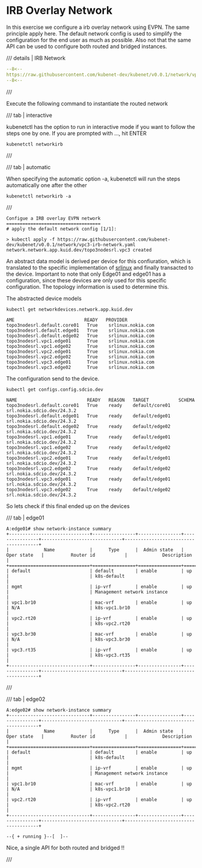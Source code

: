 # IRB Overlay Network

In this exercise we configure a irb overlay network using EVPN. The same principle apply here. The default network config is used to simplify the configuration for the end user as much as possible. Also not that the same API can be used to configure both routed and bridged instances.

/// details | IRB Network

```yaml
--8<--
https://raw.githubusercontent.com/kubenet-dev/kubenet/v0.0.1/network/vpc3-irb-network.yaml
--8<--
```
///

Execute the following command to instantiate the routed network

/// tab | interactive

kubenetctl has the option to run in interactive mode if you want to follow the steps one by one. If you are prompted with ..., hit ENTER

```
kubenetctl networkirb
```

///

/// tab | automatic

When specifying the automatic option -a, kubenetctl will run the steps automatically one after the other

```
kubenetctl networkirb -a
```

///


```shell
Configue a IRB overlay EVPN network
===================================
# apply the default network config [1/1]:

> kubectl apply -f https://raw.githubusercontent.com/kubenet-dev/kubenet/v0.0.1/network/vpc3-irb-network.yaml
network.network.app.kuid.dev/topo3nodesrl.vpc3 created
```

An abstract data model is derived per device for this confiuration, which is translated to the specific implementation of [srlinux][srlinux] and finally transacted to the device. Important to note that only Edge01 and edge01 has a configuration, since these devices are only used for this specific configuration. The topology information is used to determine this.

The abstracted device models

```
kubectl get networkdevices.network.app.kuid.dev
```

```
AME                          READY   PROVIDER
topo3nodesrl.default.core01   True    srlinux.nokia.com
topo3nodesrl.default.edge01   True    srlinux.nokia.com
topo3nodesrl.default.edge02   True    srlinux.nokia.com
topo3nodesrl.vpc1.edge01      True    srlinux.nokia.com
topo3nodesrl.vpc1.edge02      True    srlinux.nokia.com
topo3nodesrl.vpc2.edge01      True    srlinux.nokia.com
topo3nodesrl.vpc2.edge02      True    srlinux.nokia.com
topo3nodesrl.vpc3.edge01      True    srlinux.nokia.com
topo3nodesrl.vpc3.edge02      True    srlinux.nokia.com
```

The configuration send to the device.

```
kubectl get configs.config.sdcio.dev 
```

```
NAME                          READY   REASON   TARGET           SCHEMA
topo3nodesrl.default.core01   True    ready    default/core01   srl.nokia.sdcio.dev/24.3.2
topo3nodesrl.default.edge01   True    ready    default/edge01   srl.nokia.sdcio.dev/24.3.2
topo3nodesrl.default.edge02   True    ready    default/edge02   srl.nokia.sdcio.dev/24.3.2
topo3nodesrl.vpc1.edge01      True    ready    default/edge01   srl.nokia.sdcio.dev/24.3.2
topo3nodesrl.vpc1.edge02      True    ready    default/edge02   srl.nokia.sdcio.dev/24.3.2
topo3nodesrl.vpc2.edge01      True    ready    default/edge01   srl.nokia.sdcio.dev/24.3.2
topo3nodesrl.vpc2.edge02      True    ready    default/edge02   srl.nokia.sdcio.dev/24.3.2
topo3nodesrl.vpc3.edge01      True    ready    default/edge01   srl.nokia.sdcio.dev/24.3.2
topo3nodesrl.vpc3.edge02      True    ready    default/edge02   srl.nokia.sdcio.dev/24.3.2
```

So lets check if this final ended up on the devices

/// tab | edge01

```
A:edge01# show network-instance summary
+------------------------------+----------------+----------------+----------------+------------------------------+--------------------------------------+
|             Name             |      Type      |  Admin state   |   Oper state   |          Router id           |             Description              |
+==============================+================+================+================+==============================+======================================+
| default                      | default        | enable         | up             |                              | k8s-default                          |
| mgmt                         | ip-vrf         | enable         | up             |                              | Management network instance          |
| vpc1.br10                    | mac-vrf        | enable         | up             | N/A                          | k8s-vpc1.br10                        |
| vpc2.rt20                    | ip-vrf         | enable         | up             |                              | k8s-vpc2.rt20                        |
| vpc3.br30                    | mac-vrf        | enable         | up             | N/A                          | k8s-vpc3.br30                        |
| vpc3.rt35                    | ip-vrf         | enable         | up             |                              | k8s-vpc3.rt35                        |
+------------------------------+----------------+----------------+----------------+------------------------------+--------------------------------------+

```

///

/// tab | edge02

```
A:edge02# show network-instance summary
+------------------------------+----------------+----------------+----------------+------------------------------+--------------------------------------+
|             Name             |      Type      |  Admin state   |   Oper state   |          Router id           |             Description              |
+==============================+================+================+================+==============================+======================================+
| default                      | default        | enable         | up             |                              | k8s-default                          |
| mgmt                         | ip-vrf         | enable         | up             |                              | Management network instance          |
| vpc1.br10                    | mac-vrf        | enable         | up             | N/A                          | k8s-vpc1.br10                        |
| vpc2.rt20                    | ip-vrf         | enable         | up             |                              | k8s-vpc2.rt20                        |
+------------------------------+----------------+----------------+----------------+------------------------------+--------------------------------------+

--{ + running }--[  ]--
```

Nice, a single API for both routed and bridged !!

///

[containerlab]: https://containerlab.dev
[kind]: https://kind.sigs.k8s.io
[pkgserver]: https://docs.pkgserver.dev
[sdc]: https://docs.sdcio.dev
[kuid]: https://kuidio.github.io/docs/
[srlinux]: https://learn.srlinux.dev/
[gnmi]: https://github.com/openconfig/gnmi
[netconf]: https://en.wikipedia.org/wiki/NETCONF